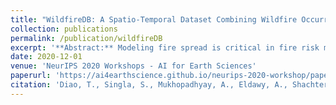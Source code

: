 ```yaml
---
title: "WildfireDB: A Spatio-Temporal Dataset Combining Wildfire Occurrence with Relevant Covariates"
collection: publications
permalink: /publication/wildfireDB
excerpt: '**Abstract:** Modeling fire spread is critical in fire risk management. Creating data-driven models to forecast spread remains challenging due to the lack of comprehensive data sources that relate fires with relevant covariates. We present the first comprehensive dataset that relates historical fire data with relevant covariates extracted from satellite imagery. This open-source dataset contains over 2 million data points. We discuss an algorithmic approach based on large-scale raster and vector analysis that can be used to create similar datasets.'
date: 2020-12-01
venue: 'NeurIPS 2020 Workshops - AI for Earth Sciences'
paperurl: 'https://ai4earthscience.github.io/neurips-2020-workshop/papers/ai4earth_neurips_2020_43.pdf'
citation: 'Diao, T., Singla, S., Mukhopadhyay, A., Eldawy, A., Shachter, R., & Kochenderfer, M. (2020). &quot;WildfireDB: A Spatio-Temporal Dataset Combining Wildfire Occurrence with Relevant Covariates&quot;.'
---
```

<!-- This paper is about the number 1. The number 2 is left for future work.

[Download paper here](<i>https://ai4earthscience.github.io/neurips-2020-workshop/papers/ai4earth_neurips_2020_43.pdf</i>) -->

<!-- Recommended citation: Your Name, You. (2009). "Paper Title Number 1." <i>Journal 1</i>. 1(1). -->